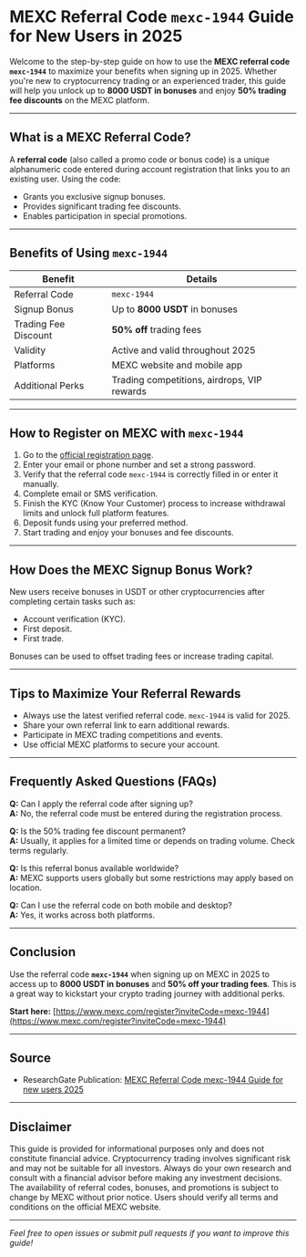 # MEXC Referral Code `mexc-1944` Guide for New Users in 2025

Welcome to the step-by-step guide on how to use the **MEXC referral code `mexc-1944`** to maximize your benefits when signing up in 2025. Whether you're new to cryptocurrency trading or an experienced trader, this guide will help you unlock up to **8000 USDT in bonuses** and enjoy **50% trading fee discounts** on the MEXC platform.

---

## What is a MEXC Referral Code?

A **referral code** (also called a promo code or bonus code) is a unique alphanumeric code entered during account registration that links you to an existing user. Using the code:

- Grants you exclusive signup bonuses.
- Provides significant trading fee discounts.
- Enables participation in special promotions.

---

## Benefits of Using `mexc-1944`

| Benefit                 | Details                                  |
|-------------------------|-----------------------------------------|
| Referral Code           | `mexc-1944`                             |
| Signup Bonus            | Up to **8000 USDT** in bonuses          |
| Trading Fee Discount    | **50% off** trading fees                 |
| Validity                | Active and valid throughout 2025        |
| Platforms               | MEXC website and mobile app              |
| Additional Perks        | Trading competitions, airdrops, VIP rewards |

---

## How to Register on MEXC with `mexc-1944`

1. Go to the [official registration page](https://www.mexc.com/register?inviteCode=mexc-1944).
2. Enter your email or phone number and set a strong password.
3. Verify that the referral code `mexc-1944` is correctly filled in or enter it manually.
4. Complete email or SMS verification.
5. Finish the KYC (Know Your Customer) process to increase withdrawal limits and unlock full platform features.
6. Deposit funds using your preferred method.
7. Start trading and enjoy your bonuses and fee discounts.

---

## How Does the MEXC Signup Bonus Work?

New users receive bonuses in USDT or other cryptocurrencies after completing certain tasks such as:

- Account verification (KYC).
- First deposit.
- First trade.
  
Bonuses can be used to offset trading fees or increase trading capital.

---

## Tips to Maximize Your Referral Rewards

- Always use the latest verified referral code. `mexc-1944` is valid for 2025.
- Share your own referral link to earn additional rewards.
- Participate in MEXC trading competitions and events.
- Use official MEXC platforms to secure your account.

---

## Frequently Asked Questions (FAQs)

**Q:** Can I apply the referral code after signing up?  
**A:** No, the referral code must be entered during the registration process.

**Q:** Is the 50% trading fee discount permanent?  
**A:** Usually, it applies for a limited time or depends on trading volume. Check terms regularly.

**Q:** Is this referral bonus available worldwide?  
**A:** MEXC supports users globally but some restrictions may apply based on location.

**Q:** Can I use the referral code on both mobile and desktop?  
**A:** Yes, it works across both platforms.

---

## Conclusion

Use the referral code **`mexc-1944`** when signing up on MEXC in 2025 to access up to **8000 USDT in bonuses** and **50% off your trading fees**. This is a great way to kickstart your crypto trading journey with additional perks.

**Start here:** [https://www.mexc.com/register?inviteCode=mexc-1944](https://www.mexc.com/register?inviteCode=mexc-1944)

---

## Source

- ResearchGate Publication: [MEXC Referral Code mexc-1944 Guide for new users 2025](https://www.researchgate.net/publication/391837231_MEXC_Referral_Code_mexc-1944_Guide_for_new_users_2025)

---

## Disclaimer

This guide is provided for informational purposes only and does not constitute financial advice. Cryptocurrency trading involves significant risk and may not be suitable for all investors. Always do your own research and consult with a financial advisor before making any investment decisions. The availability of referral codes, bonuses, and promotions is subject to change by MEXC without prior notice. Users should verify all terms and conditions on the official MEXC website.

---

*Feel free to open issues or submit pull requests if you want to improve this guide!*
